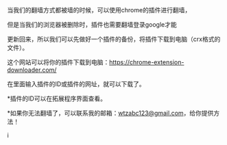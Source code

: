 当我们的翻墙方式都被墙的时候，可以使用chrome的插件进行翻墙，


但是当我们的浏览器被删除时，插件也需要翻墙登录google才能


更新回来，所以我们可以先做好一个插件的备份，将插件下载到电脑（crx格式的文件）。

这个网站可以将你的插件下载到电脑：https://chrome-extension-downloader.com/


在里面输入插件的ID或插件的网址，就可以下载了。

*插件的ID可以在拓展程序界面查看。


*如果你无法翻墙了，可以联系我的邮箱：wtzabc123@gmail.com，给你提供方法！

i[](https://github.com/wtzabc123/-/blob/master/screenshots/1.png)

